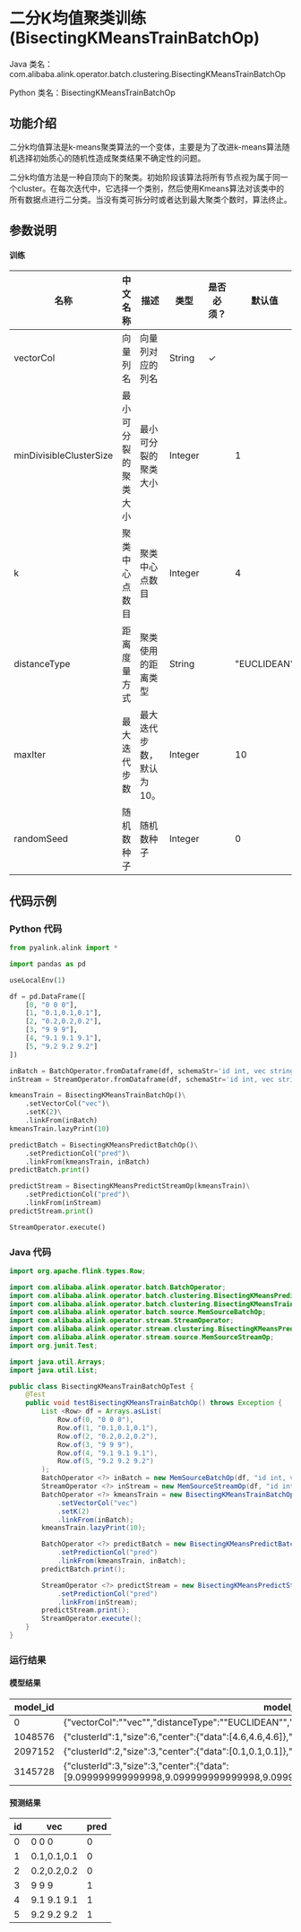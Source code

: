 # 二分K均值聚类训练 (BisectingKMeansTrainBatchOp)
Java 类名：com.alibaba.alink.operator.batch.clustering.BisectingKMeansTrainBatchOp

Python 类名：BisectingKMeansTrainBatchOp


## 功能介绍
二分k均值算法是k-means聚类算法的一个变体，主要是为了改进k-means算法随机选择初始质心的随机性造成聚类结果不确定性的问题。

二分k均值方法是一种自顶向下的聚类。初始阶段该算法将所有节点视为属于同一个cluster。在每次迭代中，它选择一个类别，然后使用Kmeans算法对该类中的所有数据点进行二分类。当没有类可拆分时或者达到最大聚类个数时，算法终止。

## 参数说明
#### 训练
| 名称 | 中文名称 | 描述 | 类型 | 是否必须？ | 默认值 |
| --- | --- | --- | --- | --- | --- |
| vectorCol | 向量列名 | 向量列对应的列名 | String | ✓ |  |
| minDivisibleClusterSize | 最小可分裂的聚类大小 | 最小可分裂的聚类大小 | Integer |  | 1 |
| k | 聚类中心点数目 | 聚类中心点数目 | Integer |  | 4 |
| distanceType | 距离度量方式 | 聚类使用的距离类型 | String |  | "EUCLIDEAN" |
| maxIter | 最大迭代步数 | 最大迭代步数，默认为 10。 | Integer |  | 10 |
| randomSeed | 随机数种子 | 随机数种子 | Integer |  | 0 |


## 代码示例
### Python 代码
```python
from pyalink.alink import *

import pandas as pd

useLocalEnv(1)

df = pd.DataFrame([
    [0, "0 0 0"],
    [1, "0.1,0.1,0.1"],
    [2, "0.2,0.2,0.2"],
    [3, "9 9 9"],
    [4, "9.1 9.1 9.1"],
    [5, "9.2 9.2 9.2"]
])

inBatch = BatchOperator.fromDataframe(df, schemaStr='id int, vec string')
inStream = StreamOperator.fromDataframe(df, schemaStr='id int, vec string')

kmeansTrain = BisectingKMeansTrainBatchOp()\
    .setVectorCol("vec")\
    .setK(2)\
    .linkFrom(inBatch)
kmeansTrain.lazyPrint(10)

predictBatch = BisectingKMeansPredictBatchOp()\
    .setPredictionCol("pred")\
    .linkFrom(kmeansTrain, inBatch)
predictBatch.print()

predictStream = BisectingKMeansPredictStreamOp(kmeansTrain)\
    .setPredictionCol("pred")\
    .linkFrom(inStream)
predictStream.print()

StreamOperator.execute()
```
### Java 代码
```java
import org.apache.flink.types.Row;

import com.alibaba.alink.operator.batch.BatchOperator;
import com.alibaba.alink.operator.batch.clustering.BisectingKMeansPredictBatchOp;
import com.alibaba.alink.operator.batch.clustering.BisectingKMeansTrainBatchOp;
import com.alibaba.alink.operator.batch.source.MemSourceBatchOp;
import com.alibaba.alink.operator.stream.StreamOperator;
import com.alibaba.alink.operator.stream.clustering.BisectingKMeansPredictStreamOp;
import com.alibaba.alink.operator.stream.source.MemSourceStreamOp;
import org.junit.Test;

import java.util.Arrays;
import java.util.List;

public class BisectingKMeansTrainBatchOpTest {
	@Test
	public void testBisectingKMeansTrainBatchOp() throws Exception {
		List <Row> df = Arrays.asList(
			Row.of(0, "0 0 0"),
			Row.of(1, "0.1,0.1,0.1"),
			Row.of(2, "0.2,0.2,0.2"),
			Row.of(3, "9 9 9"),
			Row.of(4, "9.1 9.1 9.1"),
			Row.of(5, "9.2 9.2 9.2")
		);
		BatchOperator <?> inBatch = new MemSourceBatchOp(df, "id int, vec string");
		StreamOperator <?> inStream = new MemSourceStreamOp(df, "id int, vec string");
		BatchOperator <?> kmeansTrain = new BisectingKMeansTrainBatchOp()
			.setVectorCol("vec")
			.setK(2)
            .linkFrom(inBatch);
		kmeansTrain.lazyPrint(10);

		BatchOperator <?> predictBatch = new BisectingKMeansPredictBatchOp()
			.setPredictionCol("pred")
		    .linkFrom(kmeansTrain, inBatch);
		predictBatch.print();

		StreamOperator <?> predictStream = new BisectingKMeansPredictStreamOp(kmeansTrain)
			.setPredictionCol("pred")
            .linkFrom(inStream);
		predictStream.print();
		StreamOperator.execute();
	}
}
```

### 运行结果
#### 模型结果
model_id|model_info
--------|----------
0|{"vectorCol":"\"vec\"","distanceType":"\"EUCLIDEAN\"","k":"2","vectorSize":"3"}
1048576|{"clusterId":1,"size":6,"center":{"data":[4.6,4.6,4.6]},"cost":364.61999999999995}
2097152|{"clusterId":2,"size":3,"center":{"data":[0.1,0.1,0.1]},"cost":0.06}
3145728|{"clusterId":3,"size":3,"center":{"data":[9.099999999999998,9.099999999999998,9.099999999999998]},"cost":0.060000000000172804}

#### 预测结果
id|vec|pred
---|---|----
0|0 0 0|0
1|0.1,0.1,0.1|0
2|0.2,0.2,0.2|0
3|9 9 9|1
4|9.1 9.1 9.1|1
5|9.2 9.2 9.2|1
